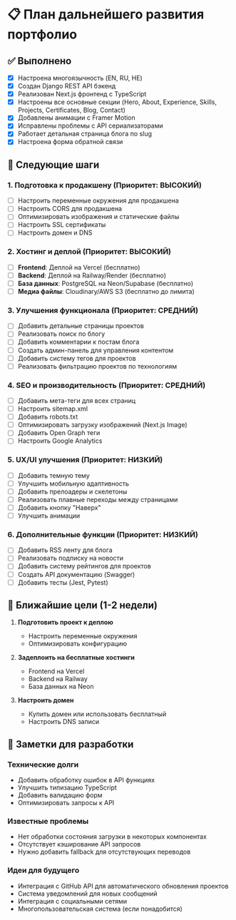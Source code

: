# 📋 План дальнейшего развития портфолио

## ✅ Выполнено
- [x] Настроена многоязычность (EN, RU, HE)
- [x] Создан Django REST API бэкенд
- [x] Реализован Next.js фронтенд с TypeScript
- [x] Настроены все основные секции (Hero, About, Experience, Skills, Projects, Certificates, Blog, Contact)
- [x] Добавлены анимации с Framer Motion
- [x] Исправлены проблемы с API сериализаторами
- [x] Работает детальная страница блога по slug
- [x] Настроена форма обратной связи

## 🚀 Следующие шаги

### 1. Подготовка к продакшену (Приоритет: ВЫСОКИЙ)
- [ ] Настроить переменные окружения для продакшена
- [ ] Настроить CORS для продакшена
- [ ] Оптимизировать изображения и статические файлы
- [ ] Настроить SSL сертификаты
- [ ] Настроить домен и DNS

### 2. Хостинг и деплой (Приоритет: ВЫСОКИЙ)
- [ ] **Frontend**: Деплой на Vercel (бесплатно)
- [ ] **Backend**: Деплой на Railway/Render (бесплатно)
- [ ] **База данных**: PostgreSQL на Neon/Supabase (бесплатно)
- [ ] **Медиа файлы**: Cloudinary/AWS S3 (бесплатно до лимита)

### 3. Улучшения функционала (Приоритет: СРЕДНИЙ)
- [ ] Добавить детальные страницы проектов
- [ ] Реализовать поиск по блогу
- [ ] Добавить комментарии к постам блога
- [ ] Создать админ-панель для управления контентом
- [ ] Добавить систему тегов для проектов
- [ ] Реализовать фильтрацию проектов по технологиям

### 4. SEO и производительность (Приоритет: СРЕДНИЙ)
- [ ] Добавить мета-теги для всех страниц
- [ ] Настроить sitemap.xml
- [ ] Добавить robots.txt
- [ ] Оптимизировать загрузку изображений (Next.js Image)
- [ ] Добавить Open Graph теги
- [ ] Настроить Google Analytics

### 5. UX/UI улучшения (Приоритет: НИЗКИЙ)
- [ ] Добавить темную тему
- [ ] Улучшить мобильную адаптивность
- [ ] Добавить прелоадеры и скелетоны
- [ ] Реализовать плавные переходы между страницами
- [ ] Добавить кнопку "Наверх"
- [ ] Улучшить анимации

### 6. Дополнительные функции (Приоритет: НИЗКИЙ)
- [ ] Добавить RSS ленту для блога
- [ ] Реализовать подписку на новости
- [ ] Добавить систему рейтингов для проектов
- [ ] Создать API документацию (Swagger)
- [ ] Добавить тесты (Jest, Pytest)

## 🎯 Ближайшие цели (1-2 недели)

1. **Подготовить проект к деплою**
   - Настроить переменные окружения
   - Оптимизировать конфигурацию

2. **Задеплоить на бесплатные хостинги**
   - Frontend на Vercel
   - Backend на Railway
   - База данных на Neon

3. **Настроить домен**
   - Купить домен или использовать бесплатный
   - Настроить DNS записи

## 📝 Заметки для разработки

### Технические долги
- Добавить обработку ошибок в API функциях
- Улучшить типизацию TypeScript
- Добавить валидацию форм
- Оптимизировать запросы к API

### Известные проблемы
- Нет обработки состояния загрузки в некоторых компонентах
- Отсутствует кэширование API запросов
- Нужно добавить fallback для отсутствующих переводов

### Идеи для будущего
- Интеграция с GitHub API для автоматического обновления проектов
- Система уведомлений для новых сообщений
- Интеграция с социальными сетями
- Многопользовательская система (если понадобится)

